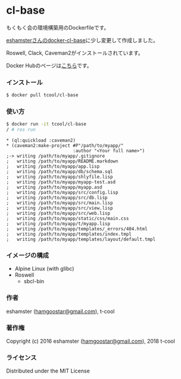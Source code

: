 # cl-base

もくもく会の環境構築用のDockerfileです。

[eshamsterさんのdocker-cl-base](https://github.com/eshamster/docker-cl-base)に少し変更して作成しました。

Roswell, Clack, Caveman2がインストールされています。

Docker Hubのページは[こちら](https://hub.docker.com/r/tcool/cl-base)です。

### インストール

```bash
$ docker pull tcool/cl-base
```

### 使い方
```bash
$ docker run -it tcool/cl-base
/ # ros run
```

```common-lisp
* (ql:quickload :caveman2)
* (caveman2:make-project #P"/path/to/myapp/"
                         :author "<Your full name>")
;-> writing /path/to/myapp/.gitignore
;   writing /path/to/myapp/README.markdown
;   writing /path/to/myapp/app.lisp
;   writing /path/to/myapp/db/schema.sql
;   writing /path/to/myapp/shlyfile.lisp
;   writing /path/to/myapp/myapp-test.asd
;   writing /path/to/myapp/myapp.asd
;   writing /path/to/myapp/src/config.lisp
;   writing /path/to/myapp/src/db.lisp
;   writing /path/to/myapp/src/main.lisp
;   writing /path/to/myapp/src/view.lisp
;   writing /path/to/myapp/src/web.lisp
;   writing /path/to/myapp/static/css/main.css
;   writing /path/to/myapp/t/myapp.lisp
;   writing /path/to/myapp/templates/_errors/404.html
;   writing /path/to/myapp/templates/index.tmpl
;   writing /path/to/myapp/templates/layout/default.tmpl
```

### イメージの構成

- Alpine Linux (with glibc)
- Roswell
    - sbcl-bin
### 作者

eshamster (hamgoostar@gmail.com), t-cool

### 著作権

Copyright (c) 2016 eshamster (hamgoostar@gmail.com), 2018 t-cool

### ライセンス

Distributed under the MIT License
